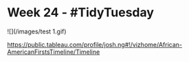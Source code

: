 # Week 24 - #TidyTuesday

![](/images/test 1.gif)

https://public.tableau.com/profile/josh.ng#!/vizhome/African-AmericanFirstsTimeline/Timeline

